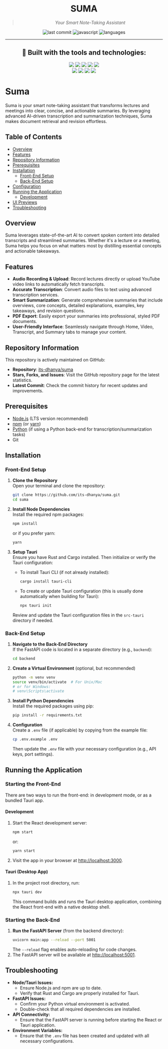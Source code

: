 <div align="center">

# **SUMA**

> *Your Smart Note-Taking Assistant*

![last commit](https://img.shields.io/github/last-commit/its-dhanya/suma-)
![javascript](https://img.shields.io/badge/javascript-55.7%25-blue)
![languages](https://img.shields.io/badge/languages-5-inactive)

---

## 🔧 Built with the tools and technologies:

<p align="center">
  <img src="https://img.shields.io/badge/JSON-black?logo=json&logoColor=white" />
  <img src="https://img.shields.io/badge/Rust-black?logo=rust&logoColor=white" />
  <img src="https://img.shields.io/badge/npm-red?logo=npm&logoColor=white" />
  <img src="https://img.shields.io/badge/TOML-brown?logo=toml&logoColor=white" />
  <img src="https://img.shields.io/badge/JavaScript-yellow?logo=javascript&logoColor=black" />
  <br />
  <img src="https://img.shields.io/badge/Tauri-00B4AB?logo=tauri&logoColor=white" />
  <img src="https://img.shields.io/badge/React-61DAFB?logo=react&logoColor=black" />
  <img src="https://img.shields.io/badge/Python-3776AB?logo=python&logoColor=white" />
  <img src="https://img.shields.io/badge/Vite-646CFF?logo=vite&logoColor=white" />

</p>

</div>

# Suma

Suma is your smart note-taking assistant that transforms lectures and meetings into clear, concise, and actionable summaries. By leveraging advanced AI-driven transcription and summarization techniques, Suma makes document retrieval and revision effortless.

## Table of Contents
- [Overview](#overview)
- [Features](#features)
- [Repository Information](#repository-information)
- [Prerequisites](#prerequisites)
- [Installation](#installation)
  - [Front-End Setup](#front-end-setup)
  - [Back-End Setup](#back-end-setup)
- [Configuration](#configuration)
- [Running the Application](#running-the-application)
  - [Development](#development)
- [UI Previews](#ui-previews)
- [Troubleshooting](#troubleshooting)

## Overview
Suma leverages state-of-the-art AI to convert spoken content into detailed transcripts and streamlined summaries. Whether it's a lecture or a meeting, Suma helps you focus on what matters most by distilling essential concepts and actionable takeaways.

## Features
- **Audio Recording & Upload**: Record lectures directly or upload YouTube video links to automatically fetch transcripts.
- **Accurate Transcription**: Convert audio files to text using advanced transcription services.
- **Smart Summarization**: Generate comprehensive summaries that include overviews, core concepts, detailed explanations, examples, key takeaways, and revision questions.
- **PDF Export**: Easily export your summaries into professional, styled PDF documents.
- **User-Friendly Interface**: Seamlessly navigate through Home, Video, Transcript, and Summary tabs to manage your content.

## Repository Information
This repository is actively maintained on GitHub:

- **Repository**: [its-dhanya/suma](https://github.com/its-dhanya/suma)
- **Stars, Forks, and Issues**: Visit the GitHub repository page for the latest statistics.
- **Latest Commit**: Check the commit history for recent updates and improvements.

## Prerequisites
- [Node.js](https://nodejs.org/) (LTS version recommended)
- [npm](https://www.npmjs.com/) (or [yarn](https://yarnpkg.com/))
- [Python](https://www.python.org/) (if using a Python back-end for transcription/summarization tasks)
- Git
  
## Installation

### Front-End Setup
1. **Clone the Repository**  
   Open your terminal and clone the repository:
   ```bash
   git clone https://github.com/its-dhanya/suma.git
   cd suma
   ```

2. **Install Node Dependencies**  
   Install the required npm packages:
   ```bash
   npm install
   ```
   or if you prefer yarn:
   ```bash
   yarn
   ```

3. **Setup Tauri**  
   Ensure you have Rust and Cargo installed. Then initialize or verify the Tauri configuration:
   - To install Tauri CLI (if not already installed):
     ```bash
     cargo install tauri-cli
     ```
   - To create or update Tauri configuration (this is usually done automatically when building for Tauri):
     ```bash
     npx tauri init
     ```
   Review and update the Tauri configuration files in the `src-tauri` directory if needed.

### Back-End Setup
1. **Navigate to the Back-End Directory**  
   If the FastAPI code is located in a separate directory (e.g., `backend`):
   ```bash
   cd backend
   ```

2. **Create a Virtual Environment** (optional, but recommended)  
   ```bash
   python -m venv venv
   source venv/bin/activate  # For Unix/Mac
   # or for Windows:
   # venv\Scripts\activate
   ```

3. **Install Python Dependencies**  
   Install the required packages using pip:
   ```bash
   pip install -r requirements.txt
   ```

4. **Configuration**  
   Create a `.env` file (if applicable) by copying from the example file:
   ```bash
   cp .env.example .env
   ```
   Then update the `.env` file with your necessary configuration (e.g., API keys, port settings).

## Running the Application

### Starting the Front-End
There are two ways to run the front-end: in development mode, or as a bundled Tauri app.

#### Development
1. Start the React development server:
   ```bash
   npm start
   ```
   or:
   ```bash
   yarn start
   ```
2. Visit the app in your browser at [http://localhost:3000](http://localhost:3000).

#### Tauri (Desktop App)
1. In the project root directory, run:
   ```bash
   npx tauri dev
   ```
   This command builds and runs the Tauri desktop application, combining the React front-end with a native desktop shell.

### Starting the Back-End
1. **Run the FastAPI Server** (from the backend directory):
   ```bash
   uvicorn main:app --reload --port 5001
   ```
   The `--reload` flag enables auto-reloading for code changes.  
2. The FastAPI server will be available at [http://localhost:5001](http://localhost:5001).

## Troubleshooting
- **Node/Tauri Issues:**  
  - Ensure Node.js and npm are up to date.  
  - Verify that Rust and Cargo are properly installed for Tauri.
- **FastAPI Issues:**  
  - Confirm your Python virtual environment is activated.  
  - Double-check that all required dependencies are installed.
- **API Connectivity:**  
  - Ensure that the FastAPI server is running before starting the React or Tauri application.
- **Environment Variables:**  
  - Ensure that the `.env` file has been created and updated with all necessary configurations.
